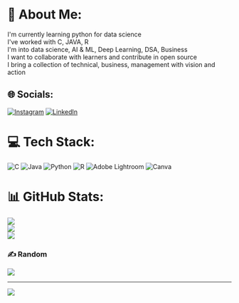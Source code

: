 # 💫 About Me:
I'm currently learning python for data science<br>I've worked with C, JAVA, R<br>I'm into data science, AI & ML, Deep Learning, DSA, Business<br>I want to collaborate with learners and contribute in open source<br>I bring a collection of technical, business, management with vision and action<br>


## 🌐 Socials:
[![Instagram](https://img.shields.io/badge/Instagram-%23E4405F.svg?logo=Instagram&logoColor=white)](https://instagram.com/https://www.instagram.com/ushiegraphy/) [![LinkedIn](https://img.shields.io/badge/LinkedIn-%230077B5.svg?logo=linkedin&logoColor=white)](https://linkedin.com/in/www.linkedin.com/in/utkarsh-kamat-97b5192a7) 

# 💻 Tech Stack:
![C](https://img.shields.io/badge/c-%2300599C.svg?style=for-the-badge&logo=c&logoColor=white) ![Java](https://img.shields.io/badge/java-%23ED8B00.svg?style=for-the-badge&logo=openjdk&logoColor=white) ![Python](https://img.shields.io/badge/python-3670A0?style=for-the-badge&logo=python&logoColor=ffdd54) ![R](https://img.shields.io/badge/r-%23276DC3.svg?style=for-the-badge&logo=r&logoColor=white) ![Adobe Lightroom](https://img.shields.io/badge/Adobe%20Lightroom-31A8FF.svg?style=for-the-badge&logo=Adobe%20Lightroom&logoColor=white) ![Canva](https://img.shields.io/badge/Canva-%2300C4CC.svg?style=for-the-badge&logo=Canva&logoColor=white)
# 📊 GitHub Stats:
![](https://github-readme-stats.vercel.app/api?username=ushiecodes&theme=neon&hide_border=true&include_all_commits=true&count_private=true)<br/>
![](https://github-readme-streak-stats.herokuapp.com/?user=ushiecodes&theme=neon&hide_border=true)<br/>
![](https://github-readme-stats.vercel.app/api/top-langs/?username=ushiecodes&theme=neon&hide_border=true&include_all_commits=true&count_private=true&layout=compact)

### ✍️ Random 
![](https://quotes-github-readme.vercel.app/api?type=vetical&theme=dark)

---
[![](https://visitcount.itsvg.in/api?id=ushiecodes&icon=2&color=13)](https://visitcount.itsvg.in)

<!-- Proudly created with GPRM ( https://gprm.itsvg.in ) -->

<!--
ushiecodes/ushiecodes is a ✨ special ✨ repository because its `README.md` (this file) appears on your GitHub profile.
You can click the Preview link to take a look at your changes.
--->
